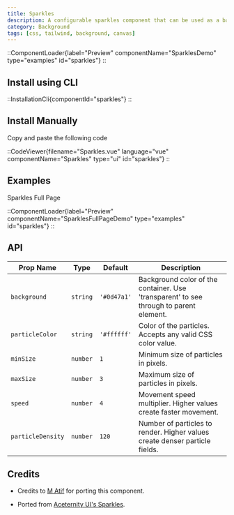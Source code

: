 ```yaml
---
title: Sparkles
description: A configurable sparkles component that can be used as a background or as a standalone component.
category: Background
tags: [css, tailwind, background, canvas]
---
```


::ComponentLoader{label="Preview" componentName="SparklesDemo" type="examples" id="sparkles"}
::

## Install using CLI

::InstallationCli{componentId="sparkles"}
::

## Install Manually

Copy and paste the following code

::CodeViewer{filename="Sparkles.vue" language="vue" componentName="Sparkles" type="ui" id="sparkles"}
::

## Examples

Sparkles Full Page

::ComponentLoader{label="Preview" componentName="SparklesFullPageDemo" type="examples" id="sparkles"}
::

## API

| Prop Name         | Type     | Default     | Description                                                                            |
| ----------------- | -------- | ----------- | -------------------------------------------------------------------------------------- |
| `background`      | `string` | `'#0d47a1'` | Background color of the container. Use 'transparent' to see through to parent element. |
| `particleColor`   | `string` | `'#ffffff'` | Color of the particles. Accepts any valid CSS color value.                             |
| `minSize`         | `number` | `1`         | Minimum size of particles in pixels.                                                   |
| `maxSize`         | `number` | `3`         | Maximum size of particles in pixels.                                                   |
| `speed`           | `number` | `4`         | Movement speed multiplier. Higher values create faster movement.                       |
| `particleDensity` | `number` | `120`       | Number of particles to render. Higher values create denser particle fields.            |

## Credits

- Credits to [M Atif](https://github.com/atif0075) for porting this component.

- Ported from [Aceternity UI's Sparkles](https://ui.aceternity.com/components/sparkles).
